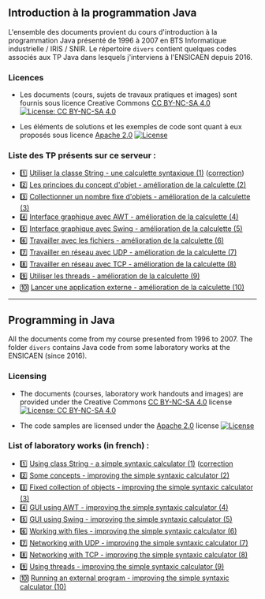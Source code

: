 ## Introduction à la programmation Java

L'ensemble des documents provient du cours d'introduction à la programmation Java présenté de 1996 à 2007 en BTS Informatique industrielle / IRIS / SNIR. Le répertoire ```divers``` contient quelques codes associés aux TP Java dans lesquels j'interviens à l'ENSICAEN depuis 2016. 

### Licences

* Les documents (cours, sujets de travaux pratiques et images) sont fournis sous licence Creative Commons [CC BY-NC-SA 4.0](https://creativecommons.org/licenses/by-nc-sa/4.0/) [![License: CC BY-NC-SA 4.0](https://img.shields.io/badge/License-CC%20BY--NC--SA%204.0-lightgrey.svg)](http://creativecommons.org/licenses/by-nc-sa/4.0/) 

* Les éléments de solutions et les exemples de code sont quant à eux proposés sous licence [Apache 2.0](http://www.apache.org/licenses/LICENSE-2.0) [![License](https://img.shields.io/badge/License-Apache%202.0-blue.svg)](https://opensource.org/licenses/Apache-2.0)

### Liste des TP présents sur ce serveur : ###
- :one: [Utiliser la classe String - une calculette syntaxique (1)](sujets/tpjava01.md) ([correction](correction/corrige_tp01))
- :two: [Les principes du concept d'objet - amélioration de la calculette (2)](sujets/tpjava02.md)
- :three: [Collectionner un nombre fixe d'objets - amélioration de la calculette (3)]()
- :four: [Interface graphique avec AWT - amélioration de la calculette (4)]()
- :five: [Interface graphique avec Swing - amélioration de la calculette (5)]()
- :six: [Travailler avec les fichiers - amélioration de la calculette (6)]()
- :seven: [Travailler en réseau avec UDP - amélioration de la calculette (7)]()
- :eight: [Travailler en réseau avec TCP - amélioration de la calculette (8)]()
- :nine: [Utiliser les threads - amélioration de la calculette (9)]()
- :keycap_ten: [Lancer une application externe - amélioration de la calculette (10)]()

-----

## Programming in Java

All the documents come from my course presented from 1996 to 2007. The folder ```divers``` contains Java code from some laboratory works at the ENSICAEN (since 2016). 

### Licensing

* The documents (courses, laboratory work handouts and images) are provided under the Creative Commons [CC BY-NC-SA 4.0](https://creativecommons.org/licenses/by-nc-sa/4.0/) license [![License: CC BY-NC-SA 4.0](https://img.shields.io/badge/License-CC%20BY--NC--SA%204.0-lightgrey.svg)](http://creativecommons.org/licenses/by-nc-sa/4.0/) 

* The code samples are licensed under the [Apache 2.0](http://www.apache.org/licenses/LICENSE-2.0) license [![License](https://img.shields.io/badge/License-Apache%202.0-blue.svg)](https://opensource.org/licenses/Apache-2.0)

### List of laboratory works (in french) : ###
- :one: [Using class String - a simple syntaxic calculator (1)](sujets/tpjava01.md) ([correction](correction/corrige_tp01)
- :two: [Some concepts - improving the simple syntaxic calculator (2)](sujets/tpjava02.md)
- :three: [Fixed collection of objects - improving the simple syntaxic calculator (3)]()
- :four: [GUI using AWT - improving the simple syntaxic calculator (4)]()
- :five: [GUI using Swing - improving the simple syntaxic calculator (5)]()
- :six: [Working with files - improving the simple syntaxic calculator (6)]()
- :seven: [Networking with UDP - improving the simple syntaxic calculator (7)]()
- :eight: [Networking with TCP - improving the simple syntaxic calculator (8)]()
- :nine: [Using threads - improving the simple syntaxic calculator (9)]()
- :keycap_ten: [Running an external program - improving the simple syntaxic calculator (10)]()
